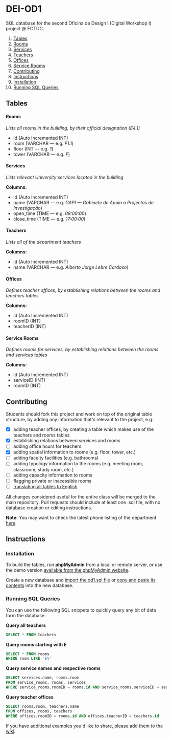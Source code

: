 # DEI-OD1

SQL database for the second Oficina de Design I (Digital Workshop I) project @ FCTUC.

1. [Tables](https://github.com/emmnunes/DEI-OD1#tables)
  1. [Rooms](https://github.com/emmnunes/DEI-OD1#rooms)
  2. [Services](https://github.com/emmnunes/DEI-OD1#services)
  3. [Teachers](https://github.com/emmnunes/DEI-OD1#teachers)
  4. [Offices](https://github.com/emmnunes/DEI-OD1#offices)
  5. [Service Rooms](https://github.com/emmnunes/DEI-OD1#service-rooms)
2. [Contributing](https://github.com/emmnunes/DEI-OD1#contributing)
3. [Instructions](https://github.com/emmnunes/DEI-OD1#instructions)
  1. [Installation](https://github.com/emmnunes/DEI-OD1#installation)
  2. [Running SQL Queries](https://github.com/emmnunes/DEI-OD1#running-sql-queries)

## Tables

#### Rooms
_Lists all rooms in the building, by their official designation (E4.1)_
* id (Auto Incremented INT)
* room (VARCHAR — e.g. _F1.1_)
* floor (INT — e.g. _1_)
* tower (VARCHAR — e.g. _F_)

#### Services
_Lists relevant University services located in the building_

__Columns:__
* id (Auto Incremented INT)
* name (VARCHAR — e.g. _GAPI — Gabinete de Apoio a Projectos de Investigação_)
* open\_time (TIME — e.g. _09:00:00_)
* close\_time (TIME — e.g. _17:00:00_)

#### Teachers
_Lists all of the department teachers_

__Columns:__
* id (Auto Incremented INT)
* name (VARCHAR — e.g. _Alberto Jorge Lebre Cardoso_)

#### Offices
_Defines teacher offices, by establishing relations between the rooms and teachers tables_

__Columns:__
* id (Auto Incremented INT)
* roomID (INT)
* teacherID (INT)

#### Service Rooms
_Defines rooms for services, by establishing relations between the rooms and services tables_

__Columns:__
* id (Auto Incremented INT)
* serviceID (INT)
* roomID (INT)

## Contributing

Students should fork this project and work on top of the original table structure, by adding any information that's relevant to the project, e.g.

* [x] adding teacher offices, by creating a table which makes use of the teachers and rooms tables
* [x] establishing relations between services and rooms
* [ ] adding office hours for teachers
* [x] adding spatial information to rooms (e.g. floor, tower, etc.)
* [ ] adding faculty facilities (e.g. bathrooms)
* [ ] adding typology information to the rooms (e.g. meeting room, classroom, study room, etc.)
* [ ] adding capacity information to rooms
* [ ] flagging private or inacessible rooms
* [ ] [translating all tables to English](https://github.com/emmnunes/DEI-OD1/issues/7)

All changes considered useful for the entire class will be merged to the main repository. Pull requests should include at least one .sql file, with no database creation or editing instructions.

**Note:** You may want to check the latest phone listing of the department [here](http://www.uc.pt/fctuc/dei/contactos/listaTelefones).

## Instructions

### Installation

To build the tables, run __phpMyAdmin__ from a local or remote server, or use the demo version [available from the phpMyAdmin website](http://demo.phpmyadmin.net/master-config/).

Create a new database and [import the od1.sql file](http://www.inmotionhosting.com/support/website/phpmyadmin/import-database-using-phpmyadmin) or [copy and paste its contents](https://www.siteground.com/tutorials/phpmyadmin/phpmyadmin_mysql_query.htm) into the new database.

### Running SQL Queries

You can use the following SQL snippets to quickly query any bit of data form the database.

__Query all teachers__

``` sql
SELECT * FROM teachers
```
__Query rooms starting with E__

``` sql
SELECT * FROM rooms
WHERE room LIKE 'E%'
```

__Query service names and respective rooms__

``` sql
SELECT services.name, rooms.room
FROM service_rooms, rooms, services
WHERE service_rooms.roomID = rooms.id AND service_rooms.serviceID = services.id
```

__Query teacher offices__

``` sql
SELECT rooms.room, teachers.name
FROM offices, rooms, teachers
WHERE offices.roomID = rooms.id AND offices.teacherID = teachers.id
```

If you have additional examples you'd like to share, please add them to the [wiki](https://github.com/emmnunes/DEI-OD1/wiki/SQL-Queries).
